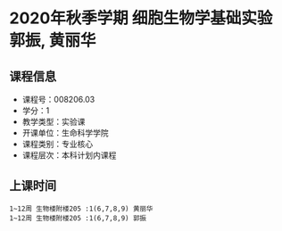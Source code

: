 # 2020年秋季学期 细胞生物学基础实验 郭振, 黄丽华






## 课程信息

- 课程号：008206.03
- 学分：1
- 教学类型：实验课
- 开课单位：生命科学学院
- 课程类别：专业核心
- 课程层次：本科计划内课程

## 上课时间

```
1~12周 生物楼附楼205 :1(6,7,8,9) 黄丽华
1~12周 生物楼附楼205 :1(6,7,8,9) 郭振
```


